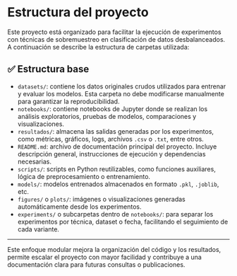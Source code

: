 # Estructura del proyecto

Este proyecto está organizado para facilitar la ejecución de experimentos con técnicas de sobremuestreo en clasificación de datos desbalanceados. A continuación se describe la estructura de carpetas utilizada:

## ✅ Estructura base

- `datasets/`: contiene los datos originales crudos utilizados para entrenar y evaluar los modelos. Esta carpeta no debe modificarse manualmente para garantizar la reproducibilidad.
- `notebooks/`: contiene notebooks de Jupyter donde se realizan los análisis exploratorios, pruebas de modelos, comparaciones y visualizaciones.
- `resultados/`: almacena las salidas generadas por los experimentos, como métricas, gráficos, logs, archivos `.csv` o `.txt`, entre otros.
- `README.md`: archivo de documentación principal del proyecto. Incluye descripción general, instrucciones de ejecución y dependencias necesarias.
- `scripts/`: scripts en Python reutilizables, como funciones auxiliares, lógica de preprocesamiento o entrenamiento.
- `models/`: modelos entrenados almacenados en formato `.pkl`, `.joblib`, etc.
- `figures/` o `plots/`: imágenes o visualizaciones generadas automáticamente desde los experimentos.
- `experiments/` o subcarpetas dentro de `notebooks/`: para separar los experimentos por técnica, dataset o fecha, facilitando el seguimiento de cada variante.

---

Este enfoque modular mejora la organización del código y los resultados, permite escalar el proyecto con mayor facilidad y contribuye a una documentación clara para futuras consultas o publicaciones.
